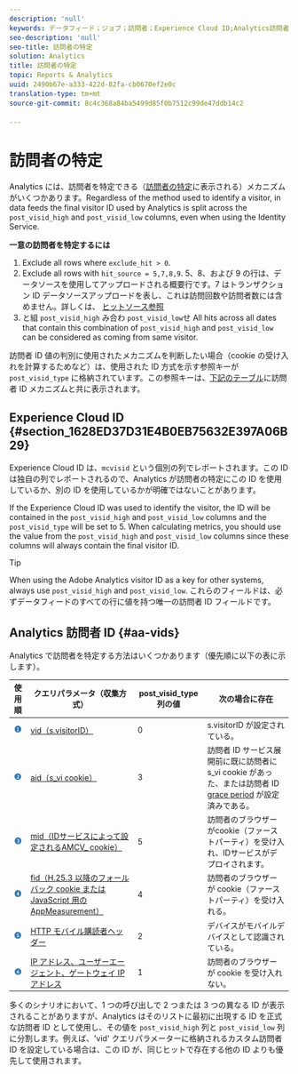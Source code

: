 ```yaml
---
description: 'null'
keywords: データフィード；ジョブ；訪問者；Experience Cloud ID;Analytics訪問者ID；識別
seo-description: 'null'
seo-title: 訪問者の特定
solution: Analytics
title: 訪問者の特定
topic: Reports & Analytics
uuid: 2490b67e-a333-422d-82fa-cb0670ef2e0c
translation-type: tm+mt
source-git-commit: 8c4c368a84ba5499d85f0b7512c99de47ddb14c2

---
```



# 訪問者の特定

Analytics には、訪問者を特定できる（[訪問者の特定](/help/export/analytics-data-feed/c-df-contents/datafeeds-visid.md)に表示される）メカニズムがいくつかあります。Regardless of the method used to identify a visitor, in data feeds the final visitor ID used by Analytics is split across the `post_visid_high` and `post_visid_low` columns, even when using the Identity Service.

**一意の訪問者を特定するには**

1. Exclude all rows where `exclude_hit > 0`.
1. Exclude all rows with `hit_source = 5,7,8,9`. 5、8、および 9 の行は、データソースを使用してアップロードされる概要行です。7 はトランザクション ID データソースアップロードを表し、これは訪問回数や訪問者数には含めません。詳しくは、 [ヒットソース参照](/help/export/analytics-data-feed/c-df-contents/datafeeds-hit-source.md)
1. と組 `post_visid_high` み合わ `post_visid_low`せ All hits across all dates that contain this combination of `post_visid_high` and `post_visid_low` can be considered as coming from same visitor.

訪問者 ID 値の判別に使用されたメカニズムを判断したい場合（cookie の受け入れを計算するためなど）は、使用された ID 方式を示す参照キーが `post_visid_type` に格納されています。この参照キーは、[下記のテーブル](/help/export/analytics-data-feed/c-df-contents/datafeeds-visid.md#aa-vids)に訪問者 ID メカニズムと共に表示されます。

## Experience Cloud ID {#section_1628ED37D31E4B0EB75632E397A06B29}

Experience Cloud ID は、`mcvisid` という個別の列でレポートされます。この ID は独自の列でレポートされるので、Analytics が訪問者の特定にこの ID を使用しているか、別の ID を使用しているかが明確ではないことがあります。

If the Experience Cloud ID was used to identify the visitor, the ID will be contained in the `post_visid_high` and `post_visid_low` columns and the `post_visid_type` will be set to 5. When calculating metrics, you should use the value from the `post_visid_high` and `post_visid_low` columns since these columns will always contain the final visitor ID.

>[!TIP]
>
> When using the Adobe Analytics visitor ID as a key for other systems, always use `post_visid_high` and `post_visid_low`. これらのフィールドは、必ずデータフィードのすべての行に値を持つ唯一の訪問者 ID フィールドです。

## Analytics 訪問者 ID {#aa-vids}

Analytics で訪問者を特定する方法はいくつかあります（優先順に以下の表に示します）。

| 使用順 | クエリパラメータ（収集方式） | post_visid_type 列の値 | 次の場合に存在 |
|---|---|---|---|
| ![](assets/step1_icon.png) | [vid（s.visitorID）](https://marketing.adobe.com/resources/help/en_US/sc/implement/visid_custom.html) | 0 | s.visitorID が設定されている。 |
| ![](assets/step2_icon.png) | [aid（s_vi cookie）](https://marketing.adobe.com/resources/help/en_US/sc/implement/visid_analytics.html) | 3 | 訪問者 ID サービス展開前に既に訪問者に s_vi cookie があった、または訪問者 ID [grace period](https://marketing.adobe.com/resources/help/en_US/mcvid/mcvid_grace_period.html) が設定済みである。 |
| ![](assets/step3_icon.png) | [mid（IDサービスによって設定されるAMCV_ cookie）](https://marketing.adobe.com/resources/help/en_US/mcvid/) | 5 | 訪問者のブラウザーがcookie（ファーストパーティ）を受け入れ、IDサービスがデプロイされます。 |
| ![](assets/step4_icon.png) | [fid（H.25.3 以降のフォールバック cookie または JavaScript 用の AppMeasurement）](https://marketing.adobe.com/resources/help/en_US/sc/implement/visid_fallback.html) | 4 | 訪問者のブラウザーが cookie（ファーストパーティ）を受け入れる。 |
| ![](assets/step5_icon.png) | [HTTP モバイル購読者ヘッダー](https://marketing.adobe.com/resources/help/en_US/sc/implement/visid_mobile.html) | 2 | デバイスがモバイルデバイスとして認識されている。 |
| ![](assets/step6_icon.png) | [IP アドレス、ユーザーエージェント、ゲートウェイ IP アドレス](https://marketing.adobe.com/resources/help/en_US/sc/implement/visid_fallback.html) | 1 | 訪問者のブラウザーが cookie を受け入れない。 |

多くのシナリオにおいて、1 つの呼び出しで 2 つまたは 3 つの異なる ID が表示されることがありますが、Analytics はそのリストに最初に出現する ID を正式な訪問者 ID として使用し、その値を `post_visid_high` 列と `post_visid_low` 列に分割します。例えば、'vid' クエリパラメーターに格納されるカスタム訪問者 ID を設定している場合は、この ID が、同じヒットで存在する他の ID よりも優先して使用されます。
